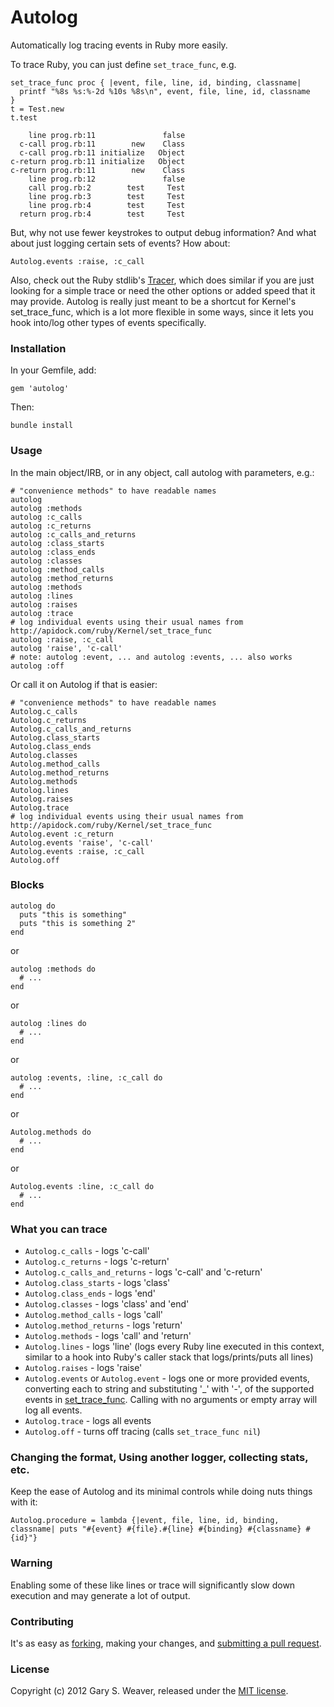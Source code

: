 Autolog
=====

Automatically log tracing events in Ruby more easily.

To trace Ruby, you can just define `set_trace_func`, e.g.

    set_trace_func proc { |event, file, line, id, binding, classname|
      printf "%8s %s:%-2d %10s %8s\n", event, file, line, id, classname
    }
    t = Test.new
    t.test

        line prog.rb:11               false
      c-call prog.rb:11        new    Class
      c-call prog.rb:11 initialize   Object
    c-return prog.rb:11 initialize   Object
    c-return prog.rb:11        new    Class
        line prog.rb:12               false
        call prog.rb:2        test     Test
        line prog.rb:3        test     Test
        line prog.rb:4        test     Test
      return prog.rb:4        test     Test

But, why not use fewer keystrokes to output debug information? And what about just logging certain sets of events? How about:

    Autolog.events :raise, :c_call

Also, check out the Ruby stdlib's [Tracer][tracer], which does similar if you are just looking for a simple trace or need the other options or added speed that it may provide. Autolog is really just meant to be a shortcut for Kernel's set_trace_func, which is a lot more flexible in some ways, since it lets you hook into/log other types of events specifically.

### Installation

In your Gemfile, add:

    gem 'autolog'

Then:

    bundle install

### Usage

In the main object/IRB, or in any object, call autolog with parameters, e.g.:

    # "convenience methods" to have readable names
    autolog
    autolog :methods
    autolog :c_calls
    autolog :c_returns
    autolog :c_calls_and_returns
    autolog :class_starts
    autolog :class_ends
    autolog :classes
    autolog :method_calls
    autolog :method_returns
    autolog :methods
    autolog :lines
    autolog :raises
    autolog :trace
    # log individual events using their usual names from http://apidock.com/ruby/Kernel/set_trace_func
    autolog :raise, :c_call 
    autolog 'raise', 'c-call'
    # note: autolog :event, ... and autolog :events, ... also works
    autolog :off

Or call it on Autolog if that is easier:

    # "convenience methods" to have readable names
    Autolog.c_calls
    Autolog.c_returns
    Autolog.c_calls_and_returns
    Autolog.class_starts
    Autolog.class_ends
    Autolog.classes
    Autolog.method_calls
    Autolog.method_returns
    Autolog.methods
    Autolog.lines
    Autolog.raises
    Autolog.trace
    # log individual events using their usual names from http://apidock.com/ruby/Kernel/set_trace_func
    Autolog.event :c_return
    Autolog.events 'raise', 'c-call'
    Autolog.events :raise, :c_call
    Autolog.off

### Blocks

    autolog do
      puts "this is something"
      puts "this is something 2"
    end

or

    autolog :methods do
      # ...
    end

or

    autolog :lines do
      # ...
    end

or

    autolog :events, :line, :c_call do
      # ...
    end

or

    Autolog.methods do
      # ...
    end

or

    Autolog.events :line, :c_call do
      # ...
    end

### What you can trace

* `Autolog.c_calls` - logs 'c-call'
* `Autolog.c_returns` - logs 'c-return'
* `Autolog.c_calls_and_returns` - logs 'c-call' and 'c-return'
* `Autolog.class_starts` - logs 'class'
* `Autolog.class_ends` - logs 'end'
* `Autolog.classes` - logs 'class' and 'end'
* `Autolog.method_calls` - logs 'call'
* `Autolog.method_returns` - logs 'return'
* `Autolog.methods` - logs 'call' and 'return'
* `Autolog.lines` - logs 'line' (logs every Ruby line executed in this context, similar to a hook into Ruby's caller stack that logs/prints/puts all lines)
* `Autolog.raises` - logs 'raise'
* `Autolog.events` or `Autolog.event` - logs one or more provided events, converting each to string and substituting '_' with '-', of the supported events in [set_trace_func][set_trace_func]. Calling with no arguments or empty array will log all events.
* `Autolog.trace` - logs all events
* `Autolog.off` - turns off tracing (calls `set_trace_func nil`)

### Changing the format, Using another logger, collecting stats, etc.

Keep the ease of Autolog and its minimal controls while doing nuts things with it:

    Autolog.procedure = lambda {|event, file, line, id, binding, classname| puts "#{event} #{file}.#{line} #{binding} #{classname} #{id}"}

### Warning

Enabling some of these like lines or trace will significantly slow down execution and may generate a lot of output.

### Contributing

It's as easy as [forking][fork], making your changes, and [submitting a pull request][pull].

### License

Copyright (c) 2012 Gary S. Weaver, released under the [MIT license][lic].

[fork]: https://help.github.com/articles/fork-a-repo
[pull]: https://help.github.com/articles/using-pull-requests
[tracer]: http://www.ruby-doc.org/stdlib-1.9.3/libdoc/tracer/rdoc/index.html
[set_trace_func]: http://apidock.com/ruby/Kernel/set_trace_func
[lic]: http://github.com/garysweaver/autolog/blob/master/LICENSE
